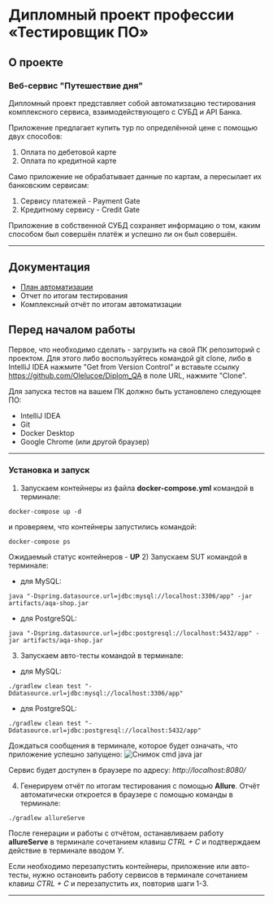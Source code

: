 # Дипломный проект профессии «Тестировщик ПО»

## О проекте

### Веб-сервис "Путешествие дня"

Дипломный проект представляет собой автоматизацию тестирования комплексного сервиса, взаимодействующего с СУБД и API
Банка.

Приложение предлагает купить тур по определённой цене с помощью двух способов:

1. Оплата по дебетовой карте
2. Оплата по кредитной карте

Само приложение не обрабатывает данные по картам, а пересылает их банковским сервисам:

1. Сервису платежей - Payment Gate
2. Кредитному сервису - Credit Gate

Приложение в собственной СУБД сохраняет информацию о том, каким способом был совершён платёж и успешно ли он был
совершён.

---

## Документация
- [План автоматизации](https://github.com/Olelucoe/Diplom_QA/blob/main/Documents/Plan.md)
- Отчет по итогам тестирования
- Комплексный отчёт по итогам автоматизации

## **Перед началом работы**

Первое, что необходимо сделать - загрузить на свой ПК репозиторий с проектом. Для этого либо воспользуйтесь командой git clone, либо в IntelliJ IDEA нажмите "Get from Version Control" и вставьте ссылку https://github.com/Olelucoe/Diplom_QA в поле URL, нажмите "Clone".

Для запуска тестов на вашем ПК должно быть установлено следующее ПО:

- IntelliJ IDEA
- Git
- Docker Desktop
- Google Chrome (или другой браузер)

---
### Установка и запуск

1) Запускаем контейнеры из файла **docker-compose.yml** командой в терминале:

```
docker-compose up -d
```

и проверяем, что контейнеры запустились командой:

```
docker-compose ps
```

Ожидаемый статус контейнеров - **UP**
2) Запускаем SUT командой в терминале:

- для MySQL:

```
java "-Dspring.datasource.url=jdbc:mysql://localhost:3306/app" -jar artifacts/aqa-shop.jar
```

- для PostgreSQL:

```
java "-Dspring.datasource.url=jdbc:postgresql://localhost:5432/app" -jar artifacts/aqa-shop.jar
```

3) Запускаем авто-тесты командой в терминале:

- для MySQL:

```
./gradlew clean test "-Ddatasource.url=jdbc:mysql://localhost:3306/app"
```

- для PostgreSQL:

```
./gradlew clean test "-Ddatasource.url=jdbc:postgresql://localhost:5432/app"
```

Дождаться сообщения в терминале, которое будет означать, что приложение успешно запущено:
![Снимок cmd java jar](https://user-images.githubusercontent.com/106590777/206429142-1b43b471-cd30-4467-9e66-922b4c174810.JPG)


Сервис будет доступен в браузере по адресу: _http://localhost:8080/_

4) Генерируем отчёт по итогам тестирования с помощью **Allure**. Отчёт автоматически откроется в браузере с помощью команды в терминале:

```
./gradlew allureServe
```

После генерации и работы с отчётом, останавливаем работу **allureServe** в терминале сочетанием клавиш _CTRL + C_ и
подтверждаем действие в терминале вводом _Y_.

Если необходимо перезапустить контейнеры, приложение или авто-тесты, нужно остановить работу сервисов в терминале
сочетанием клавиш _CTRL + C_ и перезапустить их, повторив шаги 1-3.

---

